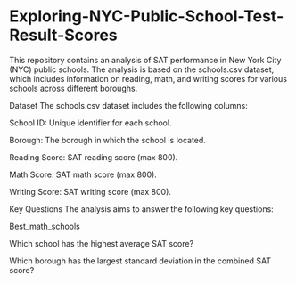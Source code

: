 # Exploring-NYC-Public-School-Test-Result-Scores
This repository contains an analysis of SAT performance in New York City (NYC) public schools. The analysis is based on the schools.csv dataset, which includes information on reading, math, and writing scores for various schools across different boroughs.

Dataset The schools.csv dataset includes the following columns:

School ID: Unique identifier for each school.

Borough: The borough in which the school is located.

Reading Score: SAT reading score (max 800).

Math Score: SAT math score (max 800).

Writing Score: SAT writing score (max 800).

Key Questions The analysis aims to answer the following key questions:

Best_math_schools

Which school has the highest average SAT score?

Which borough has the largest standard deviation in the combined SAT score?
